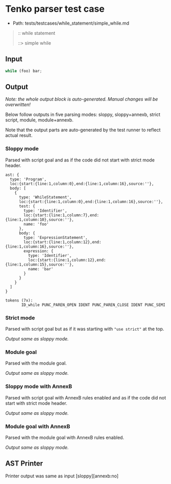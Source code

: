 # Tenko parser test case

- Path: tests/testcases/while_statement/simple_while.md

> :: while statement
>
> ::> simple while

## Input

`````js
while (foo) bar;
`````

## Output

_Note: the whole output block is auto-generated. Manual changes will be overwritten!_

Below follow outputs in five parsing modes: sloppy, sloppy+annexb, strict script, module, module+annexb.

Note that the output parts are auto-generated by the test runner to reflect actual result.

### Sloppy mode

Parsed with script goal and as if the code did not start with strict mode header.

`````
ast: {
  type: 'Program',
  loc:{start:{line:1,column:0},end:{line:1,column:16},source:''},
  body: [
    {
      type: 'WhileStatement',
      loc:{start:{line:1,column:0},end:{line:1,column:16},source:''},
      test: {
        type: 'Identifier',
        loc:{start:{line:1,column:7},end:{line:1,column:10},source:''},
        name: 'foo'
      },
      body: {
        type: 'ExpressionStatement',
        loc:{start:{line:1,column:12},end:{line:1,column:16},source:''},
        expression: {
          type: 'Identifier',
          loc:{start:{line:1,column:12},end:{line:1,column:15},source:''},
          name: 'bar'
        }
      }
    }
  ]
}

tokens (7x):
       ID_while PUNC_PAREN_OPEN IDENT PUNC_PAREN_CLOSE IDENT PUNC_SEMI
`````

### Strict mode

Parsed with script goal but as if it was starting with `"use strict"` at the top.

_Output same as sloppy mode._

### Module goal

Parsed with the module goal.

_Output same as sloppy mode._

### Sloppy mode with AnnexB

Parsed with script goal with AnnexB rules enabled and as if the code did not start with strict mode header.

_Output same as sloppy mode._

### Module goal with AnnexB

Parsed with the module goal with AnnexB rules enabled.

_Output same as sloppy mode._

## AST Printer

Printer output was same as input [sloppy][annexb:no]
